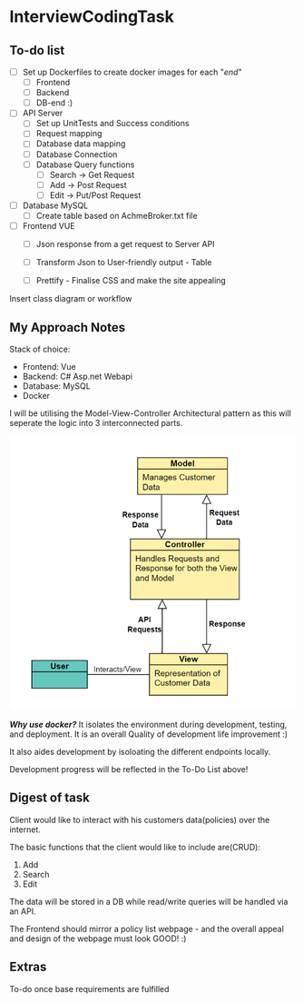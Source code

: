 # InterviewCodingTask



## **To-do list**
- [ ] Set up Dockerfiles to create docker images for each "*end*"
  - [ ] Frontend
  - [ ] Backend
  - [ ] DB-end :) 
- [ ] API Server
  - [ ] Set up UnitTests and Success conditions
  - [ ] Request mapping 
  - [ ] Database data mapping
  - [ ] Database Connection
  - [ ] Database Query functions
    - [ ] Search -> Get Request
    - [ ] Add -> Post Request
    - [ ] Edit -> Put/Post Request
- [ ] Database MySQL
  - [ ] Create table based on AchmeBroker.txt file
- [ ] Frontend VUE
  - [ ] Json response from a get request to Server API 
  - [ ] Transform Json to User-friendly output - Table
  - [ ] Prettify - Finalise CSS and make the site appealing



Insert class diagram or workflow 

## **My Approach Notes**

Stack of choice: 
- Frontend: Vue
- Backend: C# Asp.net Webapi
- Database: MySQL
- Docker


I will be utilising the Model-View-Controller Architectural pattern as this will seperate the logic into 3 interconnected parts. 


![MVCSolution](InterviewTask\MVCSolution.png)


***Why use docker?*** It isolates the environment during development, testing, and deployment. It is an overall Quality of development life improvement :)

It also aides development by isoloating the different endpoints locally.

Development progress will be reflected in the To-Do List above!

## **Digest of task**
Client would like to interact with his customers data(policies) over the internet.

The basic functions that the client would like to include are(CRUD):
1. Add
2. Search
3. Edit 

The data will be stored in a DB while read/write queries will be handled via an API. 

The Frontend should mirror a policy list webpage - and the overall appeal and design of the webpage must look GOOD! :)


## **Extras**

To-do once base requirements are fulfilled